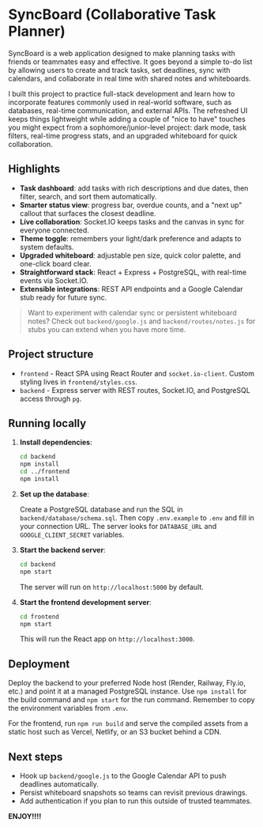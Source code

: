 
# SyncBoard (Collaborative Task Planner)

SyncBoard is a web application designed to make planning tasks with friends or teammates easy and effective. It goes beyond a simple to-do list by allowing users to create and track tasks, set deadlines, sync with calendars, and collaborate in real time with shared notes and whiteboards.

I built this project to practice full-stack development and learn how to incorporate features commonly used in real-world software, such as databases, real-time communication, and external APIs. The refreshed UI keeps things lightweight while adding a couple of "nice to have" touches you might expect from a sophomore/junior-level project: dark mode, task filters, real-time progress stats, and an upgraded whiteboard for quick collaboration.

## Highlights

- **Task dashboard**: add tasks with rich descriptions and due dates, then filter, search, and sort them automatically.
- **Smarter status view**: progress bar, overdue counts, and a "next up" callout that surfaces the closest deadline.
- **Live collaboration**: Socket.IO keeps tasks and the canvas in sync for everyone connected.
- **Theme toggle**: remembers your light/dark preference and adapts to system defaults.
- **Upgraded whiteboard**: adjustable pen size, quick color palette, and one-click board clear.
- **Straightforward stack**: React + Express + PostgreSQL, with real-time events via Socket.IO.
- **Extensible integrations**: REST API endpoints and a Google Calendar stub ready for future sync.

> Want to experiment with calendar sync or persistent whiteboard notes? Check out `backend/google.js` and `backend/routes/notes.js` for stubs you can extend when you have more time.

## Project structure

- `frontend` - React SPA using React Router and `socket.io-client`. Custom styling lives in `frontend/styles.css`.
- `backend` - Express server with REST routes, Socket.IO, and PostgreSQL access through `pg`.

## Running locally

1. **Install dependencies**:

   ```bash
   cd backend
   npm install
   cd ../frontend
   npm install
   ```

2. **Set up the database**:

   Create a PostgreSQL database and run the SQL in `backend/database/schema.sql`. Then copy `.env.example` to `.env` and fill in your connection URL. The server looks for `DATABASE_URL` and `GOOGLE_CLIENT_SECRET` variables.

3. **Start the backend server**:

   ```bash
   cd backend
   npm start
   ```

   The server will run on `http://localhost:5000` by default.

4. **Start the frontend development server**:

   ```bash
   cd frontend
   npm start
   ```

   This will run the React app on `http://localhost:3000`.

## Deployment

Deploy the backend to your preferred Node host (Render, Railway, Fly.io, etc.) and point it at a managed PostgreSQL instance. Use `npm install` for the build command and `npm start` for the run command. Remember to copy the environment variables from `.env`.

For the frontend, run `npm run build` and serve the compiled assets from a static host such as Vercel, Netlify, or an S3 bucket behind a CDN.

## Next steps

- Hook up `backend/google.js` to the Google Calendar API to push deadlines automatically.
- Persist whiteboard snapshots so teams can revisit previous drawings.
- Add authentication if you plan to run this outside of trusted teammates.

**ENJOY!!!!**
